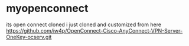 # myopenconnect
its open connect cloned i just cloned and customized from here 
https://github.com/iw4p/OpenConnect-Cisco-AnyConnect-VPN-Server-OneKey-ocserv.git

